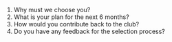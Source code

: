 1. Why must we choose you?
2. What is your plan for the next 6 months?
3. How would you contribute back to the club? 
4. Do you have any feedback for the selection process?
